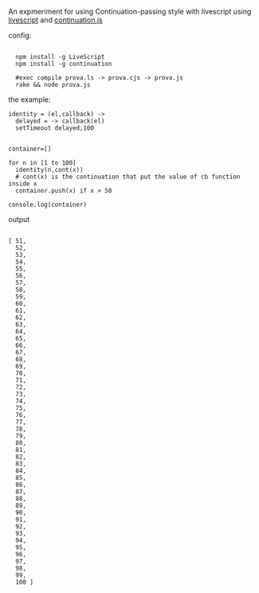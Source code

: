 An expmeriment for using Continuation-passing style with livescript using [livescript](http://livescript.net/) and [continuation.js](https://github.com/BYVoid/continuation)



config:

```
  
  npm install -g LiveScript
  npm install -g continuation
  
  #exec compile prova.ls -> prova.cjs -> prova.js
  rake && node prova.js

```

the example:

```
identity = (el,callback) -> 
  delayed = -> callback(el)
  setTimeout delayed,100
  

container=[]

for n in [1 to 100]
  identity(n,cont(x))
  # cont(x) is the continuation that put the value of cb function inside x
  container.push(x) if x > 50

console.log(container)

```

output

```

[ 51,
  52,
  53,
  54,
  55,
  56,
  57,
  58,
  59,
  60,
  61,
  62,
  63,
  64,
  65,
  66,
  67,
  68,
  69,
  70,
  71,
  72,
  73,
  74,
  75,
  76,
  77,
  78,
  79,
  80,
  81,
  82,
  83,
  84,
  85,
  86,
  87,
  88,
  89,
  90,
  91,
  92,
  93,
  94,
  95,
  96,
  97,
  98,
  99,
  100 ]

```